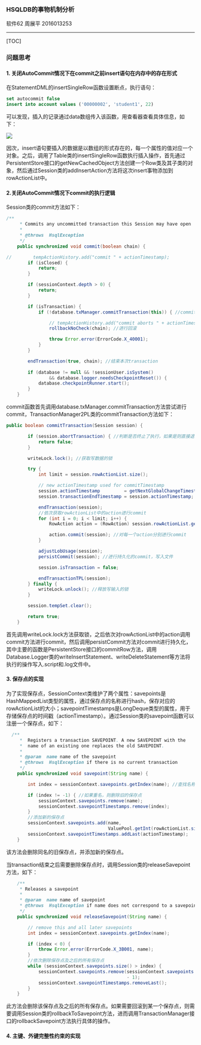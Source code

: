 ### HSQLDB的事物机制分析

软件62 周展平 2016013253

------

[TOC]

### 问题思考

#### 1. 关闭AutoCommit情况下在commit之前insert语句在内存中的存在形式

在StatementDML的insertSingleRow函数设置断点，执行语句：

```sql
set autocommit false
insert into account values ('00000002', 'student1', 22)
```

可以发现，插入的记录通过data数组传入该函数，用查看器查看具体信息，如下：

![](data.PNG)

因次，insert语句要插入的数据是以数组的形式存在的，每一个属性的值对应一个对象。之后，调用了Table类的insertSingleRow函数执行插入操作，首先通过PersistentStore接口的getNewCachedObject方法创建一个Row类及其子类的对象，然后通过Session类的addInsertAction方法将这次insert事物添加到rowActionList中。



#### 2.关闭AutoCommit情况下commit的执行逻辑

Session类的commit方法如下：

```java
/**
     * Commits any uncommitted transaction this Session may have open
     *
     * @throws  HsqlException
     */
    public synchronized void commit(boolean chain) {

//        tempActionHistory.add("commit " + actionTimestamp);
        if (isClosed) {
            return;
        }

        if (sessionContext.depth > 0) {
            return;
        }

        if (isTransaction) {
            if (!database.txManager.commitTransaction(this)) { //commit失败

                // tempActionHistory.add("commit aborts " + actionTimestamp);
                rollbackNoCheck(chain); //进行回滚

                throw Error.error(ErrorCode.X_40001);
            }
        }

        endTransaction(true, chain); //结束本次transaction
		
        if (database != null && !sessionUser.isSystem()
                && database.logger.needsCheckpointReset()) {
            database.checkpointRunner.start();
        }
    }
```

commit函数首先调用database.txManager.commitTransaction方法尝试进行commit，TransactionManager2PL类的commitTransaction方法如下：

```java
public boolean commitTransaction(Session session) {

        if (session.abortTransaction) { //判断是否终止了执行，如果是则直接退出
            return false;
        }

        writeLock.lock(); //获取写数据的锁

        try {
            int limit = session.rowActionList.size();

            // new actionTimestamp used for commitTimestamp
            session.actionTimestamp         = getNextGlobalChangeTimestamp();
            session.transactionEndTimestamp = session.actionTimestamp;

            endTransaction(session); 
			//依次获取rowActionList中的action进行commit
            for (int i = 0; i < limit; i++) {
                RowAction action = (RowAction) session.rowActionList.get(i);

                action.commit(session); //对每一个action分别进行commit
            }

            adjustLobUsage(session);
            persistCommit(session); //进行持久化的commit，写入文件

            session.isTransaction = false;

            endTransactionTPL(session); 
        } finally {
            writeLock.unlock(); //释放写输入的锁
        }

        session.tempSet.clear();

        return true;
    }
```

首先调用writeLock.lock方法获取锁，之后依次对rowActionList中的action调用commit方法进行commit，然后调用persistCommit方法对commit进行持久化，其中主要的函数是PersistentStore接口的commitRow方法，调用Database.Logger类的writeInsertStatement、writeDeleteStatement等方法将执行的操作写入.script和.log文件中。



#### 3. 保存点的实现

为了实现保存点，SessionContext类维护了两个属性：savepoints是HashMappedList类型的属性，通过保存点的名称进行hash，保存对应的rowActionList的大小；savepointTimestamps是LongDeque类型的属性，用于存储保存点的时间戳（actionTimestamp）。通过Session类的savepoint函数可以注册一个保存点，如下：

```java
  /**
     *  Registers a transaction SAVEPOINT. A new SAVEPOINT with the
     *  name of an existing one replaces the old SAVEPOINT.
     *
     * @param  name name of the savepoint
     * @throws  HsqlException if there is no current transaction
     */
    public synchronized void savepoint(String name) {

        int index = sessionContext.savepoints.getIndex(name); //查找名称是否已经存在

        if (index != -1) { //如果重名，则删除旧的保存点
            sessionContext.savepoints.remove(name);
            sessionContext.savepointTimestamps.remove(index);
        }
		//添加新的保存点
        sessionContext.savepoints.add(name,
                                      ValuePool.getInt(rowActionList.size()));
        sessionContext.savepointTimestamps.addLast(actionTimestamp);
    }
```
该方法会删除同名的旧保存点，并添加新的保存点。

当transaction结束之后需要删除保存点时，调用Session类的releaseSavepoint方法，如下：

```java
    /**
     * Releases a savepoint
     *
     * @param  name name of savepoint
     * @throws  HsqlException if name does not correspond to a savepoint
     */
    public synchronized void releaseSavepoint(String name) {

        // remove this and all later savepoints
        int index = sessionContext.savepoints.getIndex(name);

        if (index < 0) {
            throw Error.error(ErrorCode.X_3B001, name);
        }
		//依次删除保存点及之后的所有保存点
        while (sessionContext.savepoints.size() > index) {
            sessionContext.savepoints.remove(sessionContext.savepoints.size()
                                             - 1);
            sessionContext.savepointTimestamps.removeLast();
        }
    }
```

此方法会删除该保存点及之后的所有保存点。如果需要回滚到某一个保存点，则需要调用Session类的rollbackToSavepoint方法，进而调用TransactionManager接口的rollbackSavepoint方法执行具体的操作。



#### 4. 主键、外键完整性约束的实现

